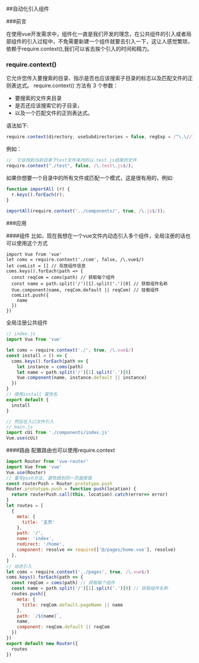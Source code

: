 ##自动化引入组件

###前言

在使用vue开发需求中，组件化一直是我们开发的理念，在公共组件的引入或者局部组件的引入过程中，不免需要新建一个组件就要去引入一下，这让人感觉繁琐，依赖于require.context(),我们可以省去挨个引入的时间和精力。

### require.context()
它允许您传入要搜索的目录、指示是否也应该搜索子目录的标志以及匹配文件的正则表达式。
require.context() 方法有 3 个参数：

+ 要搜索的文件夹目录
+ 是否还应该搜索它的子目录，
+ 以及一个匹配文件的正则表达式。

语法如下:
```js
require.context(directory, useSubdirectories = false, regExp = /^\.\//)
```

例如：
```js
//  它会找到当前目录下test文件夹内的以.test.js结尾的文件
require.context("./test", false, /\.test\.js$/);
```
如果你想要一个目录中的所有文件或匹配一个模式，这是很有用的，例如:
```js
function importAll (r) {
  r.keys().forEach(r);
}
 
importAll(require.context('../components/', true, /\.js$/));
```


###应用

####组件
比如，现在我想在一个vue文件内动态引入多个组件，全局注册的话也可以使用这个方式
```JS
import Vue from 'vue'
let coms = require.context('./com', false, /\.vue$/)
let comList = [] // 存放组件信息
coms.keys().forEach(path => {
  const reqCom = coms(path) // 获取每个组件
  const name = path.split('/')[1].split('.')[0] // 获取组件名称
  Vue.component(name, reqCom.default || reqCom) // 挂载组件
  comList.push({
    name
  })
})
```
全局注册公共组件
```js
// index.js
import Vue from 'vue'

let coms = require.context('./', true, /\.vue$/)
const install = () => {
  coms.keys().forEach(path => {
    let instance = coms(path)
    let name = path.split('/')[1].split('.')[0]
    Vue.component(name, instance.default || instance)
  })
}
// 使用install 属性名
export default {
  install
}

// 然后在入口文件引入
// main.js
import cUi from './components/index.js'
Vue.use(cUi)
```

####路由
配置路由也可以使用require.context

```js
import Router from 'vue-router'
import Vue from 'vue'
Vue.use(Router)
// 重写push方法, 避免跳到同一页面报错
const routerPush = Router.prototype.push
Router.prototype.push = function push(location) {
  return routerPush.call(this, location).catch(error=> error)
}
let routes = [
  {
    meta: {
      title: '主页'
    },
    path: '/',
    name: 'index',
    redirect: '/home',
    component: resolve => require(['@/pages/home.vue'], resolve)
  },
]
// 动态引入
let coms = require.context('../pages', true, /\.vue$/)
coms.keys().forEach(path => {
  const reqCom = coms(path) // 获取每个组件
  const name = path.split('/')[1].split('.')[0] // 获取组件名称
  routes.push({
    meta: {
      title: reqCom.default.pageName || name
    },
    path: `/${name}`,
    name,
    component: reqCom.default || reqCom
  })
})
export default new Router({
  routes 
})
```


